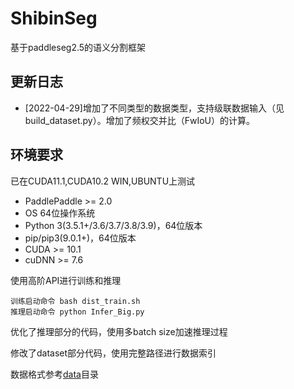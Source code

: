 # ShibinSeg
基于paddleseg2.5的语义分割框架
## 更新日志
* [2022-04-29]增加了不同类型的数据类型，支持级联数据输入（见build_dataset.py）。增加了频权交并比（FwIoU）的计算。
## 环境要求
已在CUDA11.1,CUDA10.2  WIN,UBUNTU上测试

- PaddlePaddle >= 2.0
- OS 64位操作系统
- Python 3(3.5.1+/3.6/3.7/3.8/3.9)，64位版本
- pip/pip3(9.0.1+)，64位版本
- CUDA >= 10.1 
- cuDNN >= 7.6

使用高阶API进行训练和推理
```
训练启动命令 bash dist_train.sh
推理启动命令 python Infer_Big.py
```
优化了推理部分的代码，使用多batch size加速推理过程

修改了dataset部分代码，使用完整路径进行数据索引

数据格式参考[data](./data)目录
